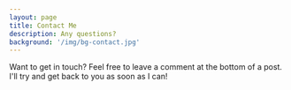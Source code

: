 ```yaml
---
layout: page
title: Contact Me
description: Any questions?
background: '/img/bg-contact.jpg'
---
```


Want to get in touch? Feel free to leave a comment at the bottom of a post. I'll try and get back to you as soon as I can!